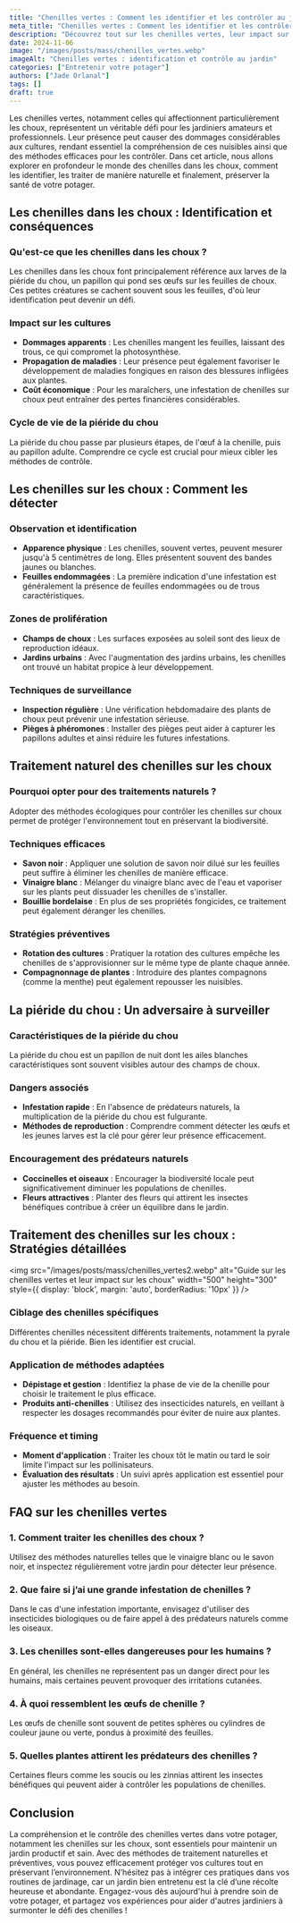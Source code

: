 ```yaml
---
title: "Chenilles vertes : Comment les identifier et les contrôler au jardin"
meta_title: "Chenilles vertes : Comment les identifier et les contrôler au jardin"
description: "Découvrez tout sur les chenilles vertes, leur impact sur les choux et des méthodes de traitement naturelles pour protéger votre jardin."
date: 2024-11-06
image: "/images/posts/mass/chenilles_vertes.webp"
imageAlt: "Chenilles vertes : identification et contrôle au jardin"
categories: ["Entretenir votre potager"]
authors: ["Jade Orlanal"]
tags: []
draft: true
---
```


Les chenilles vertes, notamment celles qui affectionnent particulièrement les choux, représentent un véritable défi pour les jardiniers amateurs et professionnels. Leur présence peut causer des dommages considérables aux cultures, rendant essentiel la compréhension de ces nuisibles ainsi que des méthodes efficaces pour les contrôler. Dans cet article, nous allons explorer en profondeur le monde des chenilles dans les choux, comment les identifier, les traiter de manière naturelle et finalement, préserver la santé de votre potager.

## Les chenilles dans les choux : Identification et conséquences

### Qu'est-ce que les chenilles dans les choux ?

Les chenilles dans les choux font principalement référence aux larves de la piéride du chou, un papillon qui pond ses œufs sur les feuilles de choux. Ces petites créatures se cachent souvent sous les feuilles, d'où leur identification peut devenir un défi.

### Impact sur les cultures

- **Dommages apparents** : Les chenilles mangent les feuilles, laissant des trous, ce qui compromet la photosynthèse.
- **Propagation de maladies** : Leur présence peut également favoriser le développement de maladies fongiques en raison des blessures infligées aux plantes.
- **Coût économique** : Pour les maraîchers, une infestation de chenilles sur choux peut entraîner des pertes financières considérables.

### Cycle de vie de la piéride du chou

La piéride du chou passe par plusieurs étapes, de l'œuf à la chenille, puis au papillon adulte. Comprendre ce cycle est crucial pour mieux cibler les méthodes de contrôle.

## Les chenilles sur les choux : Comment les détecter

### Observation et identification

- **Apparence physique** : Les chenilles, souvent vertes, peuvent mesurer jusqu'à 5 centimètres de long. Elles présentent souvent des bandes jaunes ou blanches.
- **Feuilles endommagées** : La première indication d'une infestation est généralement la présence de feuilles endommagées ou de trous caractéristiques.

### Zones de prolifération

- **Champs de choux** : Les surfaces exposées au soleil sont des lieux de reproduction idéaux.
- **Jardins urbains** : Avec l'augmentation des jardins urbains, les chenilles ont trouvé un habitat propice à leur développement.

### Techniques de surveillance

- **Inspection régulière** : Une vérification hebdomadaire des plants de choux peut prévenir une infestation sérieuse.
- **Pièges à phéromones** : Installer des pièges peut aider à capturer les papillons adultes et ainsi réduire les futures infestations.

## Traitement naturel des chenilles sur les choux

### Pourquoi opter pour des traitements naturels ?

Adopter des méthodes écologiques pour contrôler les chenilles sur choux permet de protéger l'environnement tout en préservant la biodiversité.

### Techniques efficaces

- **Savon noir** : Appliquer une solution de savon noir dilué sur les feuilles peut suffire à éliminer les chenilles de manière efficace.
- **Vinaigre blanc** : Mélanger du vinaigre blanc avec de l'eau et vaporiser sur les plants peut dissuader les chenilles de s'installer. 
- **Bouillie bordelaise** : En plus de ses propriétés fongicides, ce traitement peut également déranger les chenilles.

### Stratégies préventives

- **Rotation des cultures** : Pratiquer la rotation des cultures empêche les chenilles de s'approvisionner sur le même type de plante chaque année.
- **Compagnonnage de plantes** : Introduire des plantes compagnons (comme la menthe) peut également repousser les nuisibles.

## La piéride du chou : Un adversaire à surveiller

### Caractéristiques de la piéride du chou

La piéride du chou est un papillon de nuit dont les ailes blanches caractéristiques sont souvent visibles autour des champs de choux.

### Dangers associés

- **Infestation rapide** : En l'absence de prédateurs naturels, la multiplication de la piéride du chou est fulgurante.
- **Méthodes de reproduction** : Comprendre comment détecter les œufs et les jeunes larves est la clé pour gérer leur présence efficacement.

### Encouragement des prédateurs naturels

- **Coccinelles et oiseaux** : Encourager la biodiversité locale peut significativement diminuer les populations de chenilles.
- **Fleurs attractives** : Planter des fleurs qui attirent les insectes bénéfiques contribue à créer un équilibre dans le jardin.

## Traitement des chenilles sur les choux : Stratégies détaillées

<img src="/images/posts/mass/chenilles_vertes2.webp" alt="Guide sur les chenilles vertes et leur impact sur les choux" width="500" height="300" style={{ display: 'block', margin: 'auto', borderRadius: '10px' }} /> 

### Ciblage des chenilles spécifiques

Différentes chenilles nécessitent différents traitements, notamment la pyrale du chou et la piéride. Bien les identifier est crucial.

### Application de méthodes adaptées

- **Dépistage et gestion** : Identifiez la phase de vie de la chenille pour choisir le traitement le plus efficace.
- **Produits anti-chenilles** : Utilisez des insecticides naturels, en veillant à respecter les dosages recommandés pour éviter de nuire aux plantes.

### Fréquence et timing

- **Moment d'application** : Traiter les choux tôt le matin ou tard le soir limite l'impact sur les pollinisateurs.
- **Évaluation des résultats** : Un suivi après application est essentiel pour ajuster les méthodes au besoin.

## FAQ sur les chenilles vertes

### 1. Comment traiter les chenilles des choux ?

Utilisez des méthodes naturelles telles que le vinaigre blanc ou le savon noir, et inspectez régulièrement votre jardin pour détecter leur présence.

### 2. Que faire si j’ai une grande infestation de chenilles ?

Dans le cas d'une infestation importante, envisagez d'utiliser des insecticides biologiques ou de faire appel à des prédateurs naturels comme les oiseaux.

### 3. Les chenilles sont-elles dangereuses pour les humains ?

En général, les chenilles ne représentent pas un danger direct pour les humains, mais certaines peuvent provoquer des irritations cutanées.

### 4. À quoi ressemblent les œufs de chenille ?

Les œufs de chenille sont souvent de petites sphères ou cylindres de couleur jaune ou verte, pondus à proximité des feuilles.

### 5. Quelles plantes attirent les prédateurs des chenilles ?

Certaines fleurs comme les soucis ou les zinnias attirent les insectes bénéfiques qui peuvent aider à contrôler les populations de chenilles.

## Conclusion

La compréhension et le contrôle des chenilles vertes dans votre potager, notamment les chenilles sur les choux, sont essentiels pour maintenir un jardin productif et sain. Avec des méthodes de traitement naturelles et préventives, vous pouvez efficacement protéger vos cultures tout en préservant l’environnement. N’hésitez pas à intégrer ces pratiques dans vos routines de jardinage, car un jardin bien entretenu est la clé d’une récolte heureuse et abondante. Engagez-vous dès aujourd'hui à prendre soin de votre potager, et partagez vos expériences pour aider d'autres jardiniers à surmonter le défi des chenilles !